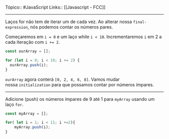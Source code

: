 Tópico:: #JavaScript 
Links:: [[Javascript - FCC]]

---
Laços for não tem de iterar um de cada vez. Ao alterar nossa `final-expression`, nós podemos contar os números pares.

Começaremos em `i = 0` e um laço while `i < 10`. Incrementaremos `i` em 2 a cada iteração com `i += 2`.

```js
const ourArray = [];

for (let i = 0; i < 10; i += 2) {
  ourArray.push(i);
}
```

`ourArray` agora conterá `[0, 2, 4, 6, 8]`. Vamos mudar nossa `initialization` para que possamos contar por números ímpares.

---

Adicione (push) os números ímpares de 9 até 1 para `myArray` usando um laço `for`.
```js
const myArray = [];

for( let i = 1; i < 11; i +=2){
	myArray.push(i);
}
```